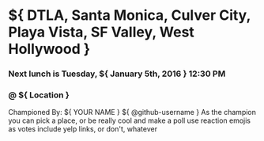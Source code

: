 # ${ DTLA, Santa Monica, Culver City, Playa Vista, SF Valley, West Hollywood }
### Next lunch is Tuesday, ${ January 5th, 2016 } 12:30 PM
### @ ${ Location }


Championed By: ${ YOUR NAME } ${ @github-username }
As the champion you can pick a place,
  or be really cool and make a poll
  use reaction emojis as votes
  include yelp links, or don't, whatever
